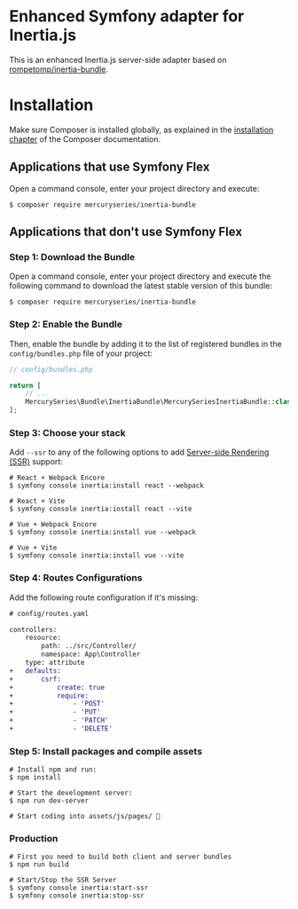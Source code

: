 # Enhanced Symfony adapter for Inertia.js

This is an enhanced Inertia.js server-side adapter based on [rompetomp/inertia-bundle](https://github.com/rompetomp/inertia-bundle).

# Installation

Make sure Composer is installed globally, as explained in the
[installation chapter](https://getcomposer.org/doc/00-intro.md)
of the Composer documentation.

## Applications that use Symfony Flex

Open a command console, enter your project directory and execute:

```console
$ composer require mercuryseries/inertia-bundle
```

## Applications that don't use Symfony Flex

### Step 1: Download the Bundle

Open a command console, enter your project directory and execute the
following command to download the latest stable version of this bundle:

```console
$ composer require mercuryseries/inertia-bundle
```

### Step 2: Enable the Bundle

Then, enable the bundle by adding it to the list of registered bundles
in the `config/bundles.php` file of your project:

```php
// config/bundles.php

return [
    // ...
    MercurySeries\Bundle\InertiaBundle\MercurySeriesInertiaBundle::class => ['all' => true],
];
```

### Step 3: Choose your stack

Add `--ssr` to any of the following options to add [Server-side Rendering (SSR)](https://inertiajs.com/server-side-rendering) support:

```shell
# React + Webpack Encore
$ symfony console inertia:install react --webpack

# React + Vite
$ symfony console inertia:install react --vite

# Vue + Webpack Encore
$ symfony console inertia:install vue --webpack

# Vue + Vite
$ symfony console inertia:install vue --vite
```

### Step 4: Routes Configurations

Add the following route configuration if it's missing:

```diff
# config/routes.yaml

controllers:
    resource:
        path: ../src/Controller/
        namespace: App\Controller
    type: attribute
+   defaults:
+       csrf:
+           create: true
+           require:
+               - 'POST'
+               - 'PUT'
+               - 'PATCH'
+               - 'DELETE'
```

### Step 5: Install packages and compile assets

```shell
# Install npm and run:
$ npm install

# Start the development server:
$ npm run dev-server

# Start coding into assets/js/pages/ 🎉
```

### Production

```shell
# First you need to build both client and server bundles
$ npm run build

# Start/Stop the SSR Server
$ symfony console inertia:start-ssr
$ symfony console inertia:stop-ssr
```
